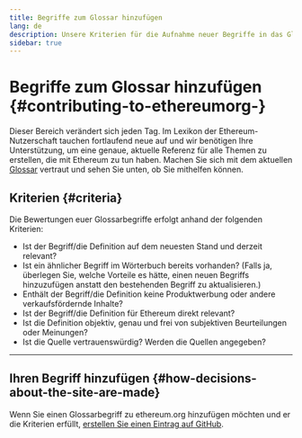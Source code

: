 ```yaml
---
title: Begriffe zum Glossar hinzufügen
lang: de
description: Unsere Kriterien für die Aufnahme neuer Begriffe in das Glossar von ethereum.org
sidebar: true
---
```


# Begriffe zum Glossar hinzufügen {#contributing-to-ethereumorg-}

Dieser Bereich verändert sich jeden Tag. Im Lexikon der Ethereum-Nutzerschaft tauchen fortlaufend neue auf und wir benötigen Ihre Unterstützung, um eine genaue, aktuelle Referenz für alle Themen zu erstellen, die mit Ethereum zu tun haben. Machen Sie sich mit dem aktuellen [Glossar](/glossary/) vertraut und sehen Sie unten, ob Sie mithelfen können.

## Kriterien {#criteria}

Die Bewertungen euer Glossarbegriffe erfolgt anhand der folgenden Kriterien:

- Ist der Begriff/die Definition auf dem neuesten Stand und derzeit relevant?
- Ist ein ähnlicher Begriff im Wörterbuch bereits vorhanden? (Falls ja, überlegen Sie, welche Vorteile es hätte, einen neuen Begriffs hinzuzufügen anstatt den bestehenden Begriff zu aktualisieren.)
- Enthält der Begriff/die Definition keine Produktwerbung oder andere verkaufsfördernde Inhalte?
- Ist der Begriff/die Definition für Ethereum direkt relevant?
- Ist die Definition objektiv, genau und frei von subjektiven Beurteilungen oder Meinungen?
- Ist die Quelle vertrauenswürdig? Werden die Quellen angegeben?

---

## Ihren Begriff hinzufügen {#how-decisions-about-the-site-are-made}

Wenn Sie einen Glossarbegriff zu ethereum.org hinzufügen möchten und er die Kriterien erfüllt, [erstellen Sie einen Eintrag auf GitHub](https://github.com/ethereum/ethereum-org-website/issues/new?template=suggest_glossary_term.md).
